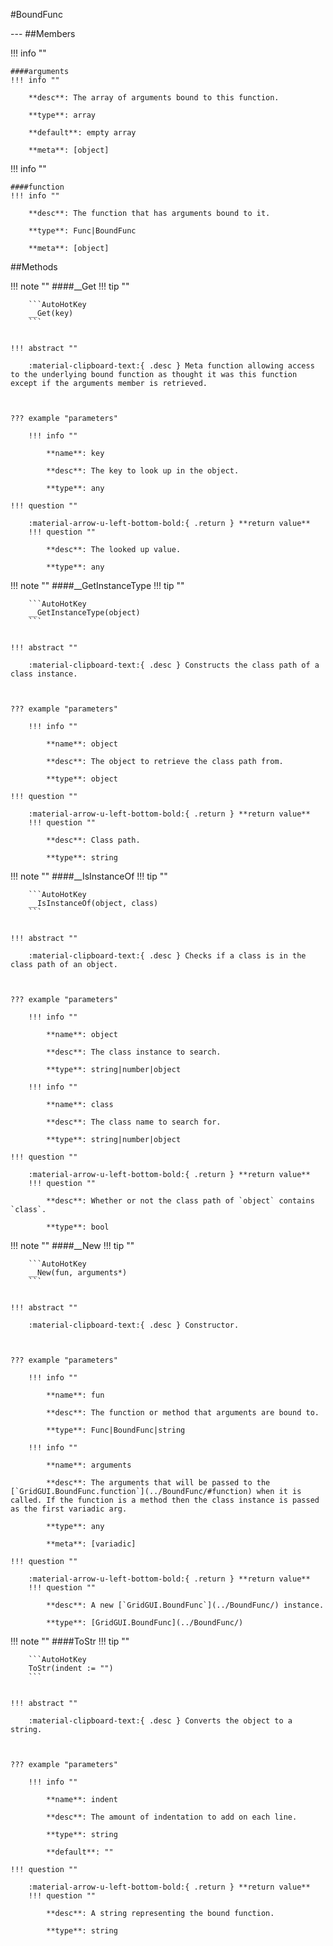 #BoundFunc
<figure markdown="1">

</figure>
---
##Members

!!! info ""

    ####arguments
    !!! info ""

        **desc**: The array of arguments bound to this function.

        **type**: array

        **default**: empty array

        **meta**: [object]

!!! info ""

    ####function
    !!! info ""

        **desc**: The function that has arguments bound to it.

        **type**: Func|BoundFunc

        **meta**: [object]

##Methods

!!! note ""
    ####__Get
    !!! tip ""

        ```AutoHotKey
        __Get(key)
        ```


    !!! abstract ""

        :material-clipboard-text:{ .desc } Meta function allowing access to the underlying bound function as thought it was this function except if the arguments member is retrieved.



    ??? example "parameters"

        !!! info ""

            **name**: key

            **desc**: The key to look up in the object.

            **type**: any

    !!! question ""

        :material-arrow-u-left-bottom-bold:{ .return } **return value**
        !!! question ""

            **desc**: The looked up value.

            **type**: any

!!! note ""
    ####__GetInstanceType
    !!! tip ""

        ```AutoHotKey
        __GetInstanceType(object)
        ```


    !!! abstract ""

        :material-clipboard-text:{ .desc } Constructs the class path of a class instance.



    ??? example "parameters"

        !!! info ""

            **name**: object

            **desc**: The object to retrieve the class path from.

            **type**: object

    !!! question ""

        :material-arrow-u-left-bottom-bold:{ .return } **return value**
        !!! question ""

            **desc**: Class path.

            **type**: string

!!! note ""
    ####__IsInstanceOf
    !!! tip ""

        ```AutoHotKey
        __IsInstanceOf(object, class)
        ```


    !!! abstract ""

        :material-clipboard-text:{ .desc } Checks if a class is in the class path of an object.



    ??? example "parameters"

        !!! info ""

            **name**: object

            **desc**: The class instance to search.

            **type**: string|number|object

        !!! info ""

            **name**: class

            **desc**: The class name to search for.

            **type**: string|number|object

    !!! question ""

        :material-arrow-u-left-bottom-bold:{ .return } **return value**
        !!! question ""

            **desc**: Whether or not the class path of `object` contains `class`.

            **type**: bool

!!! note ""
    ####__New
    !!! tip ""

        ```AutoHotKey
        __New(fun, arguments*)
        ```


    !!! abstract ""

        :material-clipboard-text:{ .desc } Constructor.



    ??? example "parameters"

        !!! info ""

            **name**: fun

            **desc**: The function or method that arguments are bound to.

            **type**: Func|BoundFunc|string

        !!! info ""

            **name**: arguments

            **desc**: The arguments that will be passed to the [`GridGUI.BoundFunc.function`](../BoundFunc/#function) when it is called. If the function is a method then the class instance is passed as the first variadic arg.

            **type**: any

            **meta**: [variadic]

    !!! question ""

        :material-arrow-u-left-bottom-bold:{ .return } **return value**
        !!! question ""

            **desc**: A new [`GridGUI.BoundFunc`](../BoundFunc/) instance.

            **type**: [GridGUI.BoundFunc](../BoundFunc/)

!!! note ""
    ####ToStr
    !!! tip ""

        ```AutoHotKey
        ToStr(indent := "")
        ```


    !!! abstract ""

        :material-clipboard-text:{ .desc } Converts the object to a string.



    ??? example "parameters"

        !!! info ""

            **name**: indent

            **desc**: The amount of indentation to add on each line.

            **type**: string

            **default**: ""

    !!! question ""

        :material-arrow-u-left-bottom-bold:{ .return } **return value**
        !!! question ""

            **desc**: A string representing the bound function.

            **type**: string

